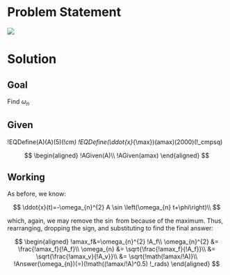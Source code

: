 # Problem Statement

![](!imgdir/f8c1a6efda16c7f3a5c45f650f23547d7c7e5f5b.png)

# Solution

## Goal

Find $\omega_n$

## Given

!EQDefine(A)(A)(5)(!_cm)
!EQDefine(\ddot{x}_{\max})(amax)(2000)(!_cmpsq)

$$
\begin{aligned}
    !AGiven(A)\\
    !AGiven(amax)
\end{aligned}
$$

## Working

As before, we know:

$$
\ddot{x}(t)=-\omega_{n}^{2} A \sin \left(\omega_{n} t+\phi\right)\\
$$

which, again, we may remove the $\sin$ from because of the maximum.
Thus, rearranging, dropping the sign, and substituting to find the final answer:

$$
\begin{aligned}
    !amax_f&=\omega_{n}^{2} !A_f\\
    \omega_{n}^{2} &= \frac{!amax_f}{!A_f}\\
    \omega_{n} &= \sqrt{\frac{!amax_f}{!A_f}}\\
    &= \sqrt{\frac{!amax_v}{!A_v}}\\
    &= \sqrt{!math(!amax/!A)}\\
    !Answer(\omega_{n})(=)(!math((!amax/!A)^0.5) !_rads)
\end{aligned}
$$